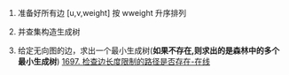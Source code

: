 1. 准备好所有边 [u,v,weight] 按 wweight 升序排列
2. 并查集构造生成树

3. 给定无向图的边，求出一个最小生成树(**如果不存在,则求出的是森林中的多个最小生成树**)
   [1697. 检查边长度限制的路径是否存在-在线](1697.%20%E6%A3%80%E6%9F%A5%E8%BE%B9%E9%95%BF%E5%BA%A6%E9%99%90%E5%88%B6%E7%9A%84%E8%B7%AF%E5%BE%84%E6%98%AF%E5%90%A6%E5%AD%98%E5%9C%A8-%E5%9C%A8%E7%BA%BF.go)

